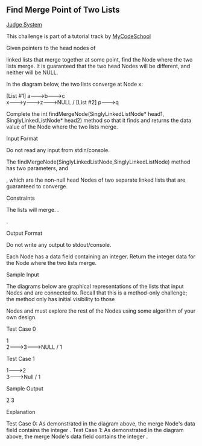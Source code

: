 ## Find Merge Point of Two Lists

[Judge System](https://www.hackerrank.com/challenges/find-the-merge-point-of-two-joined-linked-lists/problem)

This challenge is part of a tutorial track by [MyCodeSchool](www.youtube.com/mycodeschool)

Given pointers to the head nodes of

linked lists that merge together at some point, find the Node where the two lists merge. It is guaranteed that the two head Nodes will be different, and neither will be NULL.

In the diagram below, the two lists converge at Node x:

[List #1] a--->b--->c
                     \
                      x--->y--->z--->NULL
                     /
     [List #2] p--->q

Complete the int findMergeNode(SinglyLinkedListNode* head1, SinglyLinkedListNode* head2) method so that it finds and returns the data value of the Node where the two lists merge.

Input Format

Do not read any input from stdin/console.

The findMergeNode(SinglyLinkedListNode,SinglyLinkedListNode) method has two parameters,
and

, which are the non-null head Nodes of two separate linked lists that are guaranteed to converge.

Constraints

The lists will merge.
.

.

Output Format

Do not write any output to stdout/console.

Each Node has a data field containing an integer. Return the integer data for the Node where the two lists merge.

Sample Input

The diagrams below are graphical representations of the lists that input Nodes
and are connected to. Recall that this is a method-only challenge; the method only has initial visibility to those

Nodes and must explore the rest of the Nodes using some algorithm of your own design.

Test Case 0

 1
  \
   2--->3--->NULL
  /
 1

Test Case 1

1--->2
      \
       3--->Null
      /
     1

Sample Output

2
3

Explanation

Test Case 0: As demonstrated in the diagram above, the merge Node's data field contains the integer
.
Test Case 1: As demonstrated in the diagram above, the merge Node's data field contains the integer .
